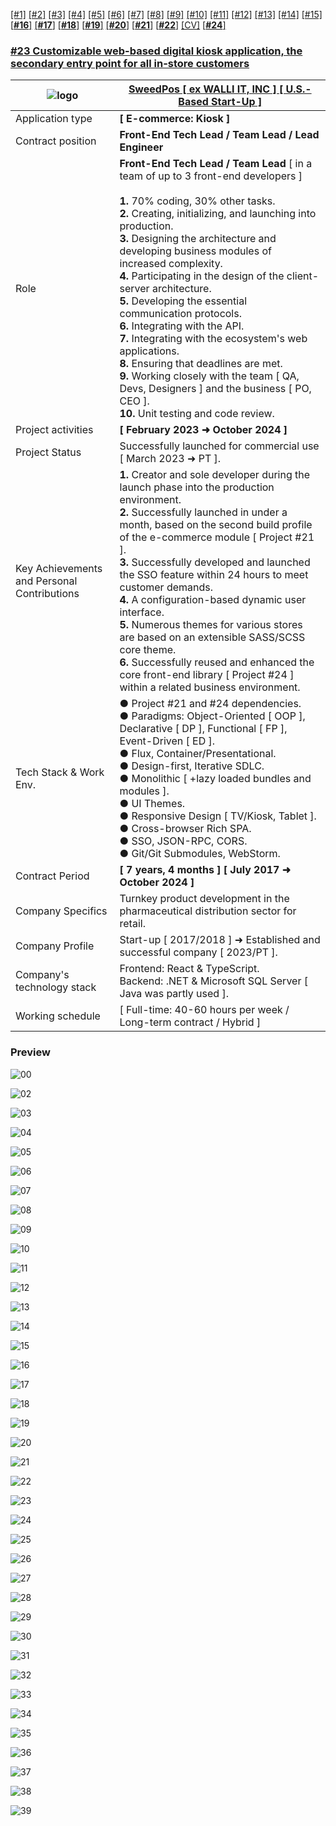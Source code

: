 [[#1]](../project01)&nbsp;[[#2]](../project02)&nbsp;[[#3]](../project03)&nbsp;[[#4]](../project04)&nbsp;[[#5]](../project05)&nbsp;[[#6]](../project06)&nbsp;[[#7]](../project07)&nbsp;[[#8]](../project08)&nbsp;[[#9]](../project09)&nbsp;[[#10]](../project10)&nbsp;[[#11]](../project11)&nbsp;[[#12]](../project12)&nbsp;[[#13]](../project13)&nbsp;[[#14]](../project14)&nbsp;[[#15]](../project15)&nbsp;[[**#16**]](../project16)&nbsp;[[**#17**]](../project17)&nbsp;[[**#18**]](../project18)&nbsp;[[**#19**]](../project19)&nbsp;[[**#20**]](../project20)&nbsp;[[**#21**]](../project21)&nbsp;[[**#22**]](../project22)&nbsp;[[CV]](../..)&nbsp;[[**#24**]](../project24)&nbsp;

### <ins>#23  Customizable web-based digital kiosk application, the secondary entry point for all in-store customers</ins>

| ![logo](logo.png)                           | **[SweedPos [ ex WALLI IT, INC ] [ U.S.-Based Start-Up ]](https://sweedpos.com/)**                                                                                                                                                                                                                                                                                                                                                                                                                                                                                                                                                                                                                                             |
|---------------------------------------------|--------------------------------------------------------------------------------------------------------------------------------------------------------------------------------------------------------------------------------------------------------------------------------------------------------------------------------------------------------------------------------------------------------------------------------------------------------------------------------------------------------------------------------------------------------------------------------------------------------------------------------------------------------------------------------------------------------------------------------|
| Application type                            | **[ E-commerce: Kiosk ]**                                                                                                                                                                                                                                                                                                                                                                                                                                                                                                                                                                                                                                                                                                      |
| Contract position                           | **Front-End Tech Lead / Team Lead / Lead Engineer**                                                                                                                                                                                                                                                                                                                                                                                                                                                                                                                                                                                                                                                                            |
| Role                                        | **Front-End Tech Lead / Team Lead** [ in a team of up to 3 front-end developers ]<br/><br/>**1.** 70% coding, 30% other tasks.<br/>**2.** Creating, initializing, and launching into production.<br/>**3.** Designing the architecture and developing business modules of increased complexity.<br/>**4.** Participating in the design of the client-server architecture.<br/>**5.** Developing the essential communication protocols.<br/>**6.** Integrating with the API.<br/>**7.** Integrating with the ecosystem's web applications.<br/>**8.** Ensuring that deadlines are met.<br/>**9.** Working closely with the team [ QA, Devs, Designers ] and the business [ PO, CEO ].<br/>**10.** Unit testing and code review. |
| Project activities                          | **[ February 2023 ➜ October 2024 ]**                                                                                                                                                                                                                                                                                                                                                                                                                                                                                                                                                                                                                                                                                           |
| Project Status                              | Successfully launched for commercial use [ March 2023 ➜ PT ].                                                                                                                                                                                                                                                                                                                                                                                                                                                                                                                                                                                                                                                                  |
| Key Achievements and Personal Contributions | **1.** Creator and sole developer during the launch phase into the production environment.<br/>**2.** Successfully launched in under a month, based on the second build profile of the e-commerce module [ Project #21 ].<br/>**3.** Successfully developed and launched the SSO feature within 24 hours to meet customer demands.<br/>**4.** A configuration-based dynamic user interface.<br/>**5.** Numerous themes for various stores are based on an extensible SASS/SCSS core theme.<br/>**6.** Successfully reused and enhanced the core front-end library [ Project #24 ] within a related business environment.                                                                                                       |
| Tech Stack & Work Env.                      | ● Project #21 and #24 dependencies.<br/>● Paradigms: Object-Oriented [ OOP ], Declarative [ DP ], Functional [ FP ], Event-Driven [ ED ].<br/>● Flux, Container/Presentational.<br/>● Design-first, Iterative SDLC.<br/>● Monolithic [ +lazy loaded bundles and modules ].<br/>● UI Themes.<br/>● Responsive Design [ TV/Kiosk, Tablet ].<br/>● Cross-browser Rich SPA.<br/>● SSO, JSON-RPC, CORS.<br/>● Git/Git Submodules, WebStorm.                                                                                                                                                                                                                                                                                         |
| Contract Period                             | **[ 7 years, 4 months ] [ July 2017 ➜ October 2024 ]**                                                                                                                                                                                                                                                                                                                                                                                                                                                                                                                                                                                                                                                                          |
| Company Specifics                           | Turnkey product development in the pharmaceutical distribution sector for retail.                                                                                                                                                                                                                                                                                                                                                                                                                                                                                                                                                                                                                                              |
| Company Profile                             | Start-up [ 2017/2018 ] ➜ Established and successful company [ 2023/PT ].                                                                                                                                                                                                                                                                                                                                                                                                                                                                                                                                                                                                                                                       |
| Company's technology stack                  | Frontend: React & TypeScript.<br/>Backend: .NET & Microsoft SQL Server [ Java was partly used ].                                                                                                                                                                                                                                                                                                                                                                                                                                                                                                                                                                                                                               |
| Working schedule                            | [ Full-time: 40-60 hours per week / Long-term contract / Hybrid ]                                                                                                                                                                                                                                                                                                                                                                                                                                                                                                                                                                                                                                                              |

### Preview

![00](preview/00.png)

![02](preview/02.png)

![03](preview/03.png)

![04](preview/04.png)

![05](preview/05.png)

![06](preview/06.png)

![07](preview/07.png)

![08](preview/08.png)

![09](preview/09.png)

![10](preview/10.png)

![11](preview/11.png)

![12](preview/12.png)

![13](preview/13.png)

![14](preview/14.png)

![15](preview/15.png)

![16](preview/16.png)

![17](preview/17.png)

![18](preview/18.png)

![19](preview/19.png)

![20](preview/20.png)

![21](preview/21.png)

![22](preview/22.png)

![23](preview/23.png)

![24](preview/24.png)

![25](preview/25.png)

![26](preview/26.png)

![27](preview/27.png)

![28](preview/28.png)

![29](preview/29.png)

![30](preview/30.png)

![31](preview/31.png)

![32](preview/32.png)

![33](preview/33.png)

![34](preview/34.png)

![35](preview/35.png)

![36](preview/36.png)

![37](preview/37.png)

![38](preview/38.png)

![39](preview/39.png)
